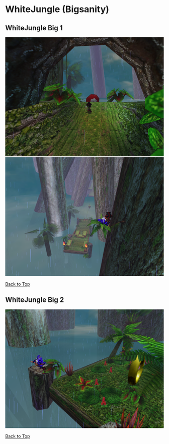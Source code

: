# WhiteJungle (Bigsanity)

## WhiteJungle Big 1
![](./WhiteJungle/big-1-1.png)
![](./WhiteJungle/big-1-2.png)

[Back to Top](#)

## WhiteJungle Big 2
![](./WhiteJungle/big-2-1.png)

[Back to Top](#)

